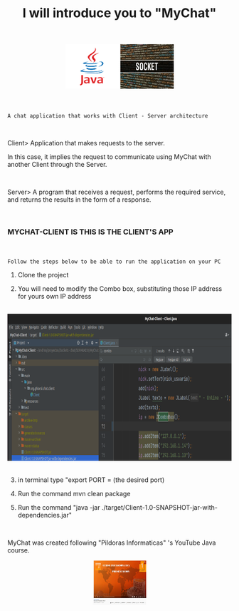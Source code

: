 

<div align="middle">
<h1>I will introduce you to "MyChat"</h1>
</div>



<br>
<br>
<div align="middle">
<img src="src/main/resources/java.png" height="100" width="120"/>
<img src="src/main/resources/sockets.jpg" height="100" width="120"/>
</div>
<br>
<br>

`A chat application that works with Client - Server architecture`

<br>

Client> Application that makes requests to the server.

In this case, it implies the request to communicate using MyChat
with another Client through the Server.

<br>

Server> A program that receives a request, performs the required
service, and returns the results in the form of a response.

<br>

###                   MYCHAT-CLIENT IS   THIS IS THE CLIENT'S APP

<br>

`Follow the steps below to be able to run the application on your PC`

1) Clone the project

2) You will need to modify the Combo box,
   substituting those IP address for yours own IP address

<br>
<div align="middle">
<img src="src/main/resources/IPS.png" height="330" width="650"/>
</div>
<br>

3) in terminal type "export PORT = (the desired port)

4) Run the command mvn clean package

5) Run the command "java -jar ./target/Client-1.0-SNAPSHOT-jar-with-dependencies.jar"


<br>

MyChat was created following "Pildoras Informaticas" 's YouTube Java course.
<br>
<div align="middle">
<img src="src/main/resources/javacourse.png" height="100" width="120"/>
</div>
<br>

